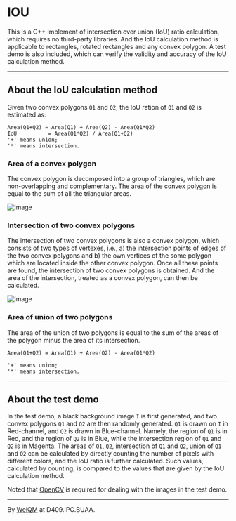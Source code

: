 # IOU

This is a C++ implement of intersection over union (IoU) ratio calculation, which requires no third-party libraries. And the IoU calculation method is applicable to rectangles, rotated rectangles and any convex polygon. A test demo is also included, which can verify the validity and accuracy of the IoU calculation method.

---

## About the IoU calculation method

Given two convex polygons `Q1` and `Q2`, the IoU ration of `Q1` and `Q2` is estimated as:

```
Area(Q1+Q2) = Area(Q1) + Area(Q2) - Area(Q1*Q2)
IoU          = Area(Q1*Q2) / Area(Q1+Q2)
'+' means union;
'*' means intersection.
```

### Area of a convex polygon

The convex polygon is decomposed into a group of triangles, which are non-overlapping and complementary. The area of the convex polygon is equal to the sum of all the triangular areas.

![image](https://github.com/CheckBoxStudio/IoU/blob/master/images/triangles.png)

### Intersection of two convex polygons

The intersection of two convex polygons is also a convex polygon, which consists of two types of vertexes, i.e., a) the intersection points of edges of the two convex polygons and b) the own vertices of the some polygon which are located inside the other convex polygon. Once all these points are found, the intersection of two convex polygons is obtained. And the area of the intersection, treated as a convex polygon, can then be calculated.

![image](https://github.com/CheckBoxStudio/IoU/blob/master/images/iou.png)

### Area of union of two polygons

The area of the union of two polygons is equal to the sum of the areas of the polygon minus the area of its intersection.

```
Area(Q1+Q2) = Area(Q1) + Area(Q2) - Area(Q1*Q2)

'+' means union;
'*' means intersection.
```

---

## About the test demo

In the test demo, a black background image `I` is first generated, and two convex polygons `Q1` and `Q2` are then randomly generated. `Q1` is drawn on `I` in Red-channel, and `Q2` is drawn in Blue-channel. Namely, the region of `Q1` is in Red, and the region of `Q2` is in Blue, while the intersection region of `Q1` and `Q2` is in Magenta. The areas of `Q1`, `Q2`, intersection of `Q1` and `Q2`, union of `Q1` and `Q2` can be calculated by directly counting the number of pixels with different colors, and the IoU ratio is further calculated. Such values, calculated by counting, is compared to the values that are given by the IoU calculation method.

Noted that [OpenCV](https://opencv.org/) is required for dealing with the images in the test demo.

---
By [WeiQM](https://weiquanmao.github.io) at D409.IPC.BUAA.
